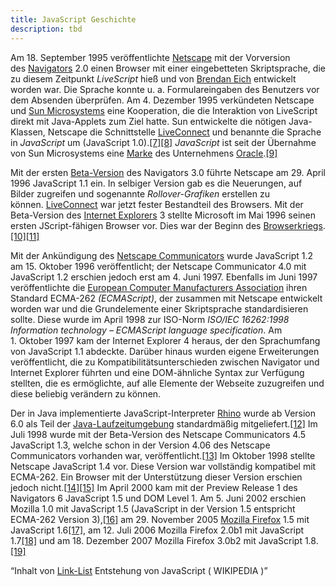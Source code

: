 ```yaml
---
title: JavaScript Geschichte
description: tbd
---
```


Am 18. September 1995 veröffentlichte [Netscape](https://de.wikipedia.org/wiki/Netscape_Communications) mit der Vorversion des [Navigators](https://de.wikipedia.org/wiki/Netscape_Navigator) 2.0 einen Browser mit einer eingebetteten Skriptsprache, die zu diesem Zeitpunkt *LiveScript* hieß und von [Brendan Eich](https://de.wikipedia.org/wiki/Brendan_Eich) entwickelt worden war. Die Sprache konnte u. a. Formulareingaben des Benutzers vor dem Absenden überprüfen. Am 4. Dezember 1995 verkündeten Netscape und [Sun Microsystems](https://de.wikipedia.org/wiki/Sun_Microsystems) eine Kooperation, die die Interaktion von LiveScript direkt mit Java-Applets zum Ziel hatte. Sun entwickelte die nötigen Java-Klassen, Netscape die Schnittstelle [LiveConnect](https://de.wikipedia.org/wiki/LiveConnect) und benannte die Sprache in *JavaScript* um (JavaScript 1.0).[[7]](https://de.wikipedia.org/wiki/JavaScript#cite_note-7)[[8]](https://de.wikipedia.org/wiki/JavaScript#cite_note-8) *JavaScript* ist seit der Übernahme von Sun Microsystems eine [Marke](https://de.wikipedia.org/wiki/Marke_(Recht)) des Unternehmens [Oracle](https://de.wikipedia.org/wiki/Oracle).[[9]](https://de.wikipedia.org/wiki/JavaScript#cite_note-9)

Mit der ersten [Beta-Version](https://de.wikipedia.org/wiki/Beta-Version) des Navigators 3.0 führte Netscape am 29. April 1996 JavaScript 1.1 ein. In selbiger Version gab es die Neuerungen, auf Bilder zugreifen und sogenannte *Rollover-Grafiken* erstellen zu können. [LiveConnect](https://de.wikipedia.org/wiki/LiveConnect) war jetzt fester Bestandteil des Browsers. Mit der Beta-Version des [Internet Explorers](https://de.wikipedia.org/wiki/Internet_Explorer) 3 stellte Microsoft im Mai 1996 seinen ersten JScript-fähigen Browser vor. Dies war der Beginn des [Browserkriegs](https://de.wikipedia.org/wiki/Browserkrieg).[[10]](https://de.wikipedia.org/wiki/JavaScript#cite_note-10)[[11]](https://de.wikipedia.org/wiki/JavaScript#cite_note-11)

Mit der Ankündigung des [Netscape Communicators](https://de.wikipedia.org/wiki/Netscape_Communicator) wurde JavaScript 1.2 am 15. Oktober 1996 veröffentlicht; der Netscape Communicator 4.0 mit JavaScript 1.2 erschien jedoch erst am 4. Juni 1997. Ebenfalls im Juni 1997 veröffentlichte die [European Computer Manufacturers Association](https://de.wikipedia.org/wiki/Ecma_International) ihren Standard ECMA-262 *(ECMAScript)*, der zusammen mit Netscape entwickelt worden war und die Grundelemente einer Skriptsprache standardisieren sollte. Diese wurde im April 1998 zur ISO-Norm *ISO/IEC 16262:1998 Information technology – ECMAScript language specification*. Am 1. Oktober 1997 kam der Internet Explorer 4 heraus, der den Sprachumfang von JavaScript 1.1 abdeckte. Darüber hinaus wurden eigene Erweiterungen veröffentlicht, die zu Kompatibilitätsunterschieden zwischen Navigator und Internet Explorer führten und eine DOM-ähnliche Syntax zur Verfügung stellten, die es ermöglichte, auf alle Elemente der Webseite zuzugreifen und diese beliebig verändern zu können.

Der in Java implementierte JavaScript-Interpreter [Rhino](https://de.wikipedia.org/wiki/Rhino_(Programmierung)) wurde ab Version 6.0 als Teil der [Java-Laufzeitumgebung](https://de.wikipedia.org/wiki/Java-Laufzeitumgebung) standardmäßig mitgeliefert.[[12]](https://de.wikipedia.org/wiki/JavaScript#cite_note-12) Im Juli 1998 wurde mit der Beta-Version des Netscape Communicators 4.5 JavaScript 1.3, welche schon in der Version 4.06 des Netscape Communicators vorhanden war, veröffentlicht.[[13]](https://de.wikipedia.org/wiki/JavaScript#cite_note-13) Im Oktober 1998 stellte Netscape JavaScript 1.4 vor. Diese Version war vollständig kompatibel mit ECMA-262. Ein Browser mit der Unterstützung dieser Version erschien jedoch nicht.[[14]](https://de.wikipedia.org/wiki/JavaScript#cite_note-14)[[15]](https://de.wikipedia.org/wiki/JavaScript#cite_note-15) Im April 2000 kam mit der Preview Release 1 des Navigators 6 JavaScript 1.5 und DOM Level 1. Am 5. Juni 2002 erschien Mozilla 1.0 mit JavaScript 1.5 (JavaScript in der Version 1.5 entspricht ECMA-262 Version 3),[[16]](https://de.wikipedia.org/wiki/JavaScript#cite_note-16) am 29. November 2005 [Mozilla Firefox](https://de.wikipedia.org/wiki/Mozilla_Firefox) 1.5 mit JavaScript 1.6[[17]](https://de.wikipedia.org/wiki/JavaScript#cite_note-17), am 12. Juli 2006 Mozilla Firefox 2.0b1 mit JavaScript 1.7[[18]](https://de.wikipedia.org/wiki/JavaScript#cite_note-18) und am 18. Dezember 2007 Mozilla Firefox 3.0b2 mit JavaScript 1.8.[[19]](https://de.wikipedia.org/wiki/JavaScript#cite_note-19)

“Inhalt von [Link-List](../Link-List%2021b3dbaca8474f05ac13eec18a34b2cd.md) Entstehung von JavaScript ( WIKIPEDIA )”